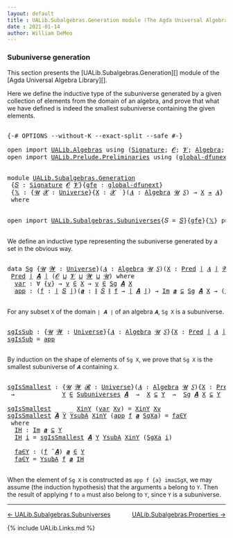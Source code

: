 ```yaml
---
layout: default
title : UALib.Subalgebras.Generation module (The Agda Universal Algebra Library)
date : 2021-01-14
author: William DeMeo
---
```


### <a id="subuniverse-generation">Subuniverse generation</a>

This section presents the [UALib.Subalgebras.Generation][] module of the [Agda Universal Algebra Library][].

Here we define the inductive type of the subuniverse generated by a given collection of elements from the domain of an algebra, and prove that what we have defined is indeed the smallest subuniverse containing the given elements.

<pre class="Agda">

<a id="565" class="Symbol">{-#</a> <a id="569" class="Keyword">OPTIONS</a> <a id="577" class="Pragma">--without-K</a> <a id="589" class="Pragma">--exact-split</a> <a id="603" class="Pragma">--safe</a> <a id="610" class="Symbol">#-}</a>

<a id="615" class="Keyword">open</a> <a id="620" class="Keyword">import</a> <a id="627" href="UALib.Algebras.html" class="Module">UALib.Algebras</a> <a id="642" class="Keyword">using</a> <a id="648" class="Symbol">(</a><a id="649" href="UALib.Algebras.Signatures.html#1452" class="Function">Signature</a><a id="658" class="Symbol">;</a> <a id="660" href="universes.html#613" class="Generalizable">𝓞</a><a id="661" class="Symbol">;</a> <a id="663" href="universes.html#617" class="Generalizable">𝓥</a><a id="664" class="Symbol">;</a> <a id="666" href="UALib.Algebras.Algebras.html#811" class="Function">Algebra</a><a id="673" class="Symbol">;</a> <a id="675" href="UALib.Algebras.Algebras.html#3925" class="Function Operator">_↠_</a><a id="678" class="Symbol">)</a>
<a id="680" class="Keyword">open</a> <a id="685" class="Keyword">import</a> <a id="692" href="UALib.Prelude.Preliminaries.html" class="Module">UALib.Prelude.Preliminaries</a> <a id="720" class="Keyword">using</a> <a id="726" class="Symbol">(</a><a id="727" href="MGS-Subsingleton-Theorems.html#3468" class="Function">global-dfunext</a><a id="741" class="Symbol">;</a> <a id="743" href="universes.html#551" class="Postulate">Universe</a><a id="751" class="Symbol">;</a> <a id="753" href="universes.html#758" class="Function Operator">_̇</a><a id="755" class="Symbol">)</a>


<a id="759" class="Keyword">module</a> <a id="766" href="UALib.Subalgebras.Generation.html" class="Module">UALib.Subalgebras.Generation</a>
 <a id="796" class="Symbol">{</a><a id="797" href="UALib.Subalgebras.Generation.html#797" class="Bound">𝑆</a> <a id="799" class="Symbol">:</a> <a id="801" href="UALib.Algebras.Signatures.html#1452" class="Function">Signature</a> <a id="811" href="universes.html#613" class="Generalizable">𝓞</a> <a id="813" href="universes.html#617" class="Generalizable">𝓥</a><a id="814" class="Symbol">}{</a><a id="816" href="UALib.Subalgebras.Generation.html#816" class="Bound">gfe</a> <a id="820" class="Symbol">:</a> <a id="822" href="MGS-Subsingleton-Theorems.html#3468" class="Function">global-dfunext</a><a id="836" class="Symbol">}</a>
 <a id="839" class="Symbol">{</a><a id="840" href="UALib.Subalgebras.Generation.html#840" class="Bound">𝕏</a> <a id="842" class="Symbol">:</a> <a id="844" class="Symbol">{</a><a id="845" href="UALib.Subalgebras.Generation.html#845" class="Bound">𝓤</a> <a id="847" href="UALib.Subalgebras.Generation.html#847" class="Bound">𝓧</a> <a id="849" class="Symbol">:</a> <a id="851" href="universes.html#551" class="Postulate">Universe</a><a id="859" class="Symbol">}{</a><a id="861" href="UALib.Subalgebras.Generation.html#861" class="Bound">X</a> <a id="863" class="Symbol">:</a> <a id="865" href="UALib.Subalgebras.Generation.html#847" class="Bound">𝓧</a> <a id="867" href="universes.html#758" class="Function Operator">̇</a> <a id="869" class="Symbol">}(</a><a id="871" href="UALib.Subalgebras.Generation.html#871" class="Bound">𝑨</a> <a id="873" class="Symbol">:</a> <a id="875" href="UALib.Algebras.Algebras.html#811" class="Function">Algebra</a> <a id="883" href="UALib.Subalgebras.Generation.html#845" class="Bound">𝓤</a> <a id="885" href="UALib.Subalgebras.Generation.html#797" class="Bound">𝑆</a><a id="886" class="Symbol">)</a> <a id="888" class="Symbol">→</a> <a id="890" href="UALib.Subalgebras.Generation.html#861" class="Bound">X</a> <a id="892" href="UALib.Algebras.Algebras.html#3925" class="Function Operator">↠</a> <a id="894" href="UALib.Subalgebras.Generation.html#871" class="Bound">𝑨</a><a id="895" class="Symbol">}</a>
 <a id="898" class="Keyword">where</a>


<a id="906" class="Keyword">open</a> <a id="911" class="Keyword">import</a> <a id="918" href="UALib.Subalgebras.Subuniverses.html" class="Module">UALib.Subalgebras.Subuniverses</a><a id="948" class="Symbol">{</a><a id="949" class="Argument">𝑆</a> <a id="951" class="Symbol">=</a> <a id="953" href="UALib.Subalgebras.Generation.html#797" class="Bound">𝑆</a><a id="954" class="Symbol">}{</a><a id="956" href="UALib.Subalgebras.Generation.html#816" class="Bound">gfe</a><a id="959" class="Symbol">}{</a><a id="961" href="UALib.Subalgebras.Generation.html#840" class="Bound">𝕏</a><a id="962" class="Symbol">}</a> <a id="964" class="Keyword">public</a>

</pre>

We define an inductive type representing the subuniverse generated by a set in the obvious way.

<pre class="Agda">

<a id="1095" class="Keyword">data</a> <a id="Sg"></a><a id="1100" href="UALib.Subalgebras.Generation.html#1100" class="Datatype">Sg</a> <a id="1103" class="Symbol">{</a><a id="1104" href="UALib.Subalgebras.Generation.html#1104" class="Bound">𝓤</a> <a id="1106" href="UALib.Subalgebras.Generation.html#1106" class="Bound">𝓦</a> <a id="1108" class="Symbol">:</a> <a id="1110" href="universes.html#551" class="Postulate">Universe</a><a id="1118" class="Symbol">}(</a><a id="1120" href="UALib.Subalgebras.Generation.html#1120" class="Bound">𝑨</a> <a id="1122" class="Symbol">:</a> <a id="1124" href="UALib.Algebras.Algebras.html#811" class="Function">Algebra</a> <a id="1132" href="UALib.Subalgebras.Generation.html#1104" class="Bound">𝓤</a> <a id="1134" href="UALib.Subalgebras.Generation.html#797" class="Bound">𝑆</a><a id="1135" class="Symbol">)(</a><a id="1137" href="UALib.Subalgebras.Generation.html#1137" class="Bound">X</a> <a id="1139" class="Symbol">:</a> <a id="1141" href="UALib.Relations.Unary.html#1066" class="Function">Pred</a> <a id="1146" href="UALib.Prelude.Preliminaries.html#10371" class="Function Operator">∣</a> <a id="1148" href="UALib.Subalgebras.Generation.html#1120" class="Bound">𝑨</a> <a id="1150" href="UALib.Prelude.Preliminaries.html#10371" class="Function Operator">∣</a> <a id="1152" href="UALib.Subalgebras.Generation.html#1106" class="Bound">𝓦</a><a id="1153" class="Symbol">)</a> <a id="1155" class="Symbol">:</a>
 <a id="1158" href="UALib.Relations.Unary.html#1066" class="Function">Pred</a> <a id="1163" href="UALib.Prelude.Preliminaries.html#10371" class="Function Operator">∣</a> <a id="1165" href="UALib.Subalgebras.Generation.html#1120" class="Bound">𝑨</a> <a id="1167" href="UALib.Prelude.Preliminaries.html#10371" class="Function Operator">∣</a> <a id="1169" class="Symbol">(</a><a id="1170" href="UALib.Subalgebras.Generation.html#811" class="Bound">𝓞</a> <a id="1172" href="Agda.Primitive.html#636" class="Function Operator">⊔</a> <a id="1174" href="UALib.Subalgebras.Generation.html#813" class="Bound">𝓥</a> <a id="1176" href="Agda.Primitive.html#636" class="Function Operator">⊔</a> <a id="1178" href="UALib.Subalgebras.Generation.html#1106" class="Bound">𝓦</a> <a id="1180" href="Agda.Primitive.html#636" class="Function Operator">⊔</a> <a id="1182" href="UALib.Subalgebras.Generation.html#1104" class="Bound">𝓤</a><a id="1183" class="Symbol">)</a> <a id="1185" class="Keyword">where</a>
  <a id="Sg.var"></a><a id="1193" href="UALib.Subalgebras.Generation.html#1193" class="InductiveConstructor">var</a> <a id="1197" class="Symbol">:</a> <a id="1199" class="Symbol">∀</a> <a id="1201" class="Symbol">{</a><a id="1202" href="UALib.Subalgebras.Generation.html#1202" class="Bound">v</a><a id="1203" class="Symbol">}</a> <a id="1205" class="Symbol">→</a> <a id="1207" href="UALib.Subalgebras.Generation.html#1202" class="Bound">v</a> <a id="1209" href="UALib.Relations.Unary.html#2667" class="Function Operator">∈</a> <a id="1211" href="UALib.Subalgebras.Generation.html#1137" class="Bound">X</a> <a id="1213" class="Symbol">→</a> <a id="1215" href="UALib.Subalgebras.Generation.html#1202" class="Bound">v</a> <a id="1217" href="UALib.Relations.Unary.html#2667" class="Function Operator">∈</a> <a id="1219" href="UALib.Subalgebras.Generation.html#1100" class="Datatype">Sg</a> <a id="1222" href="UALib.Subalgebras.Generation.html#1120" class="Bound">𝑨</a> <a id="1224" href="UALib.Subalgebras.Generation.html#1137" class="Bound">X</a>
  <a id="Sg.app"></a><a id="1228" href="UALib.Subalgebras.Generation.html#1228" class="InductiveConstructor">app</a> <a id="1232" class="Symbol">:</a> <a id="1234" class="Symbol">(</a><a id="1235" href="UALib.Subalgebras.Generation.html#1235" class="Bound">f</a> <a id="1237" class="Symbol">:</a> <a id="1239" href="UALib.Prelude.Preliminaries.html#10371" class="Function Operator">∣</a> <a id="1241" href="UALib.Subalgebras.Generation.html#797" class="Bound">𝑆</a> <a id="1243" href="UALib.Prelude.Preliminaries.html#10371" class="Function Operator">∣</a><a id="1244" class="Symbol">)(</a><a id="1246" href="UALib.Subalgebras.Generation.html#1246" class="Bound">𝒂</a> <a id="1248" class="Symbol">:</a> <a id="1250" href="UALib.Prelude.Preliminaries.html#10452" class="Function Operator">∥</a> <a id="1252" href="UALib.Subalgebras.Generation.html#797" class="Bound">𝑆</a> <a id="1254" href="UALib.Prelude.Preliminaries.html#10452" class="Function Operator">∥</a> <a id="1256" href="UALib.Subalgebras.Generation.html#1235" class="Bound">f</a> <a id="1258" class="Symbol">→</a> <a id="1260" href="UALib.Prelude.Preliminaries.html#10371" class="Function Operator">∣</a> <a id="1262" href="UALib.Subalgebras.Generation.html#1120" class="Bound">𝑨</a> <a id="1264" href="UALib.Prelude.Preliminaries.html#10371" class="Function Operator">∣</a><a id="1265" class="Symbol">)</a> <a id="1267" class="Symbol">→</a> <a id="1269" href="UALib.Relations.Unary.html#5236" class="Function Operator">Im</a> <a id="1272" href="UALib.Subalgebras.Generation.html#1246" class="Bound">𝒂</a> <a id="1274" href="UALib.Relations.Unary.html#5236" class="Function Operator">⊆</a> <a id="1276" href="UALib.Subalgebras.Generation.html#1100" class="Datatype">Sg</a> <a id="1279" href="UALib.Subalgebras.Generation.html#1120" class="Bound">𝑨</a> <a id="1281" href="UALib.Subalgebras.Generation.html#1137" class="Bound">X</a> <a id="1283" class="Symbol">→</a> <a id="1285" class="Symbol">(</a><a id="1286" href="UALib.Subalgebras.Generation.html#1235" class="Bound">f</a> <a id="1288" href="UALib.Algebras.Algebras.html#3426" class="Function Operator">̂</a> <a id="1290" href="UALib.Subalgebras.Generation.html#1120" class="Bound">𝑨</a><a id="1291" class="Symbol">)</a> <a id="1293" href="UALib.Subalgebras.Generation.html#1246" class="Bound">𝒂</a> <a id="1295" href="UALib.Relations.Unary.html#2667" class="Function Operator">∈</a> <a id="1297" href="UALib.Subalgebras.Generation.html#1100" class="Datatype">Sg</a> <a id="1300" href="UALib.Subalgebras.Generation.html#1120" class="Bound">𝑨</a> <a id="1302" href="UALib.Subalgebras.Generation.html#1137" class="Bound">X</a>

</pre>

For any subset `X` of the domain `∣ 𝑨 ∣` of an algebra `𝑨`, `Sg X` is a subuniverse.

<pre class="Agda">

<a id="sgIsSub"></a><a id="1417" href="UALib.Subalgebras.Generation.html#1417" class="Function">sgIsSub</a> <a id="1425" class="Symbol">:</a> <a id="1427" class="Symbol">{</a><a id="1428" href="UALib.Subalgebras.Generation.html#1428" class="Bound">𝓤</a> <a id="1430" href="UALib.Subalgebras.Generation.html#1430" class="Bound">𝓦</a> <a id="1432" class="Symbol">:</a> <a id="1434" href="universes.html#551" class="Postulate">Universe</a><a id="1442" class="Symbol">}{</a><a id="1444" href="UALib.Subalgebras.Generation.html#1444" class="Bound">𝑨</a> <a id="1446" class="Symbol">:</a> <a id="1448" href="UALib.Algebras.Algebras.html#811" class="Function">Algebra</a> <a id="1456" href="UALib.Subalgebras.Generation.html#1428" class="Bound">𝓤</a> <a id="1458" href="UALib.Subalgebras.Generation.html#797" class="Bound">𝑆</a><a id="1459" class="Symbol">}{</a><a id="1461" href="UALib.Subalgebras.Generation.html#1461" class="Bound">X</a> <a id="1463" class="Symbol">:</a> <a id="1465" href="UALib.Relations.Unary.html#1066" class="Function">Pred</a> <a id="1470" href="UALib.Prelude.Preliminaries.html#10371" class="Function Operator">∣</a> <a id="1472" href="UALib.Subalgebras.Generation.html#1444" class="Bound">𝑨</a> <a id="1474" href="UALib.Prelude.Preliminaries.html#10371" class="Function Operator">∣</a> <a id="1476" href="UALib.Subalgebras.Generation.html#1430" class="Bound">𝓦</a><a id="1477" class="Symbol">}</a> <a id="1479" class="Symbol">→</a> <a id="1481" href="UALib.Subalgebras.Generation.html#1100" class="Datatype">Sg</a> <a id="1484" href="UALib.Subalgebras.Generation.html#1444" class="Bound">𝑨</a> <a id="1486" href="UALib.Subalgebras.Generation.html#1461" class="Bound">X</a> <a id="1488" href="UALib.Relations.Unary.html#2667" class="Function Operator">∈</a> <a id="1490" href="UALib.Subalgebras.Subuniverses.html#833" class="Function">Subuniverses</a> <a id="1503" href="UALib.Subalgebras.Generation.html#1444" class="Bound">𝑨</a>
<a id="1505" href="UALib.Subalgebras.Generation.html#1417" class="Function">sgIsSub</a> <a id="1513" class="Symbol">=</a> <a id="1515" href="UALib.Subalgebras.Generation.html#1228" class="InductiveConstructor">app</a>

</pre>

By induction on the shape of elements of `Sg X`, we prove that `Sg X` is the smallest subuniverse of `𝑨` containing `X`.

<pre class="Agda">

<a id="sgIsSmallest"></a><a id="1668" href="UALib.Subalgebras.Generation.html#1668" class="Function">sgIsSmallest</a> <a id="1681" class="Symbol">:</a> <a id="1683" class="Symbol">{</a><a id="1684" href="UALib.Subalgebras.Generation.html#1684" class="Bound">𝓤</a> <a id="1686" href="UALib.Subalgebras.Generation.html#1686" class="Bound">𝓦</a> <a id="1688" href="UALib.Subalgebras.Generation.html#1688" class="Bound">𝓡</a> <a id="1690" class="Symbol">:</a> <a id="1692" href="universes.html#551" class="Postulate">Universe</a><a id="1700" class="Symbol">}(</a><a id="1702" href="UALib.Subalgebras.Generation.html#1702" class="Bound">𝑨</a> <a id="1704" class="Symbol">:</a> <a id="1706" href="UALib.Algebras.Algebras.html#811" class="Function">Algebra</a> <a id="1714" href="UALib.Subalgebras.Generation.html#1684" class="Bound">𝓤</a> <a id="1716" href="UALib.Subalgebras.Generation.html#797" class="Bound">𝑆</a><a id="1717" class="Symbol">){</a><a id="1719" href="UALib.Subalgebras.Generation.html#1719" class="Bound">X</a> <a id="1721" class="Symbol">:</a> <a id="1723" href="UALib.Relations.Unary.html#1066" class="Function">Pred</a> <a id="1728" href="UALib.Prelude.Preliminaries.html#10371" class="Function Operator">∣</a> <a id="1730" href="UALib.Subalgebras.Generation.html#1702" class="Bound">𝑨</a> <a id="1732" href="UALib.Prelude.Preliminaries.html#10371" class="Function Operator">∣</a> <a id="1734" href="UALib.Subalgebras.Generation.html#1686" class="Bound">𝓦</a><a id="1735" class="Symbol">}(</a><a id="1737" href="UALib.Subalgebras.Generation.html#1737" class="Bound">Y</a> <a id="1739" class="Symbol">:</a> <a id="1741" href="UALib.Relations.Unary.html#1066" class="Function">Pred</a> <a id="1746" href="UALib.Prelude.Preliminaries.html#10371" class="Function Operator">∣</a> <a id="1748" href="UALib.Subalgebras.Generation.html#1702" class="Bound">𝑨</a> <a id="1750" href="UALib.Prelude.Preliminaries.html#10371" class="Function Operator">∣</a> <a id="1752" href="UALib.Subalgebras.Generation.html#1688" class="Bound">𝓡</a><a id="1753" class="Symbol">)</a>
 <a id="1756" class="Symbol">→</a>             <a id="1770" href="UALib.Subalgebras.Generation.html#1737" class="Bound">Y</a> <a id="1772" href="UALib.Relations.Unary.html#2667" class="Function Operator">∈</a> <a id="1774" href="UALib.Subalgebras.Subuniverses.html#833" class="Function">Subuniverses</a> <a id="1787" href="UALib.Subalgebras.Generation.html#1702" class="Bound">𝑨</a>  <a id="1790" class="Symbol">→</a>  <a id="1793" href="UALib.Subalgebras.Generation.html#1719" class="Bound">X</a> <a id="1795" href="UALib.Relations.Unary.html#2949" class="Function Operator">⊆</a> <a id="1797" href="UALib.Subalgebras.Generation.html#1737" class="Bound">Y</a>  <a id="1800" class="Symbol">→</a>  <a id="1803" href="UALib.Subalgebras.Generation.html#1100" class="Datatype">Sg</a> <a id="1806" href="UALib.Subalgebras.Generation.html#1702" class="Bound">𝑨</a> <a id="1808" href="UALib.Subalgebras.Generation.html#1719" class="Bound">X</a> <a id="1810" href="UALib.Relations.Unary.html#2949" class="Function Operator">⊆</a> <a id="1812" href="UALib.Subalgebras.Generation.html#1737" class="Bound">Y</a>

<a id="1815" href="UALib.Subalgebras.Generation.html#1668" class="Function">sgIsSmallest</a> <a id="1828" class="Symbol">_</a> <a id="1830" class="Symbol">_</a> <a id="1832" class="Symbol">_</a> <a id="1834" href="UALib.Subalgebras.Generation.html#1834" class="Bound">XinY</a> <a id="1839" class="Symbol">(</a><a id="1840" href="UALib.Subalgebras.Generation.html#1193" class="InductiveConstructor">var</a> <a id="1844" href="UALib.Subalgebras.Generation.html#1844" class="Bound">Xv</a><a id="1846" class="Symbol">)</a> <a id="1848" class="Symbol">=</a> <a id="1850" href="UALib.Subalgebras.Generation.html#1834" class="Bound">XinY</a> <a id="1855" href="UALib.Subalgebras.Generation.html#1844" class="Bound">Xv</a>
<a id="1858" href="UALib.Subalgebras.Generation.html#1668" class="Function">sgIsSmallest</a> <a id="1871" href="UALib.Subalgebras.Generation.html#1871" class="Bound">𝑨</a> <a id="1873" href="UALib.Subalgebras.Generation.html#1873" class="Bound">Y</a> <a id="1875" href="UALib.Subalgebras.Generation.html#1875" class="Bound">YsubA</a> <a id="1881" href="UALib.Subalgebras.Generation.html#1881" class="Bound">XinY</a> <a id="1886" class="Symbol">(</a><a id="1887" href="UALib.Subalgebras.Generation.html#1228" class="InductiveConstructor">app</a> <a id="1891" href="UALib.Subalgebras.Generation.html#1891" class="Bound">f</a> <a id="1893" href="UALib.Subalgebras.Generation.html#1893" class="Bound">𝒂</a> <a id="1895" href="UALib.Subalgebras.Generation.html#1895" class="Bound">SgXa</a><a id="1899" class="Symbol">)</a> <a id="1901" class="Symbol">=</a> <a id="1903" href="UALib.Subalgebras.Generation.html#1980" class="Function">fa∈Y</a>
 <a id="1909" class="Keyword">where</a>
  <a id="1917" href="UALib.Subalgebras.Generation.html#1917" class="Function">IH</a> <a id="1920" class="Symbol">:</a> <a id="1922" href="UALib.Relations.Unary.html#5236" class="Function Operator">Im</a> <a id="1925" href="UALib.Subalgebras.Generation.html#1893" class="Bound">𝒂</a> <a id="1927" href="UALib.Relations.Unary.html#5236" class="Function Operator">⊆</a> <a id="1929" href="UALib.Subalgebras.Generation.html#1873" class="Bound">Y</a>
  <a id="1933" href="UALib.Subalgebras.Generation.html#1917" class="Function">IH</a> <a id="1936" href="UALib.Subalgebras.Generation.html#1936" class="Bound">i</a> <a id="1938" class="Symbol">=</a> <a id="1940" href="UALib.Subalgebras.Generation.html#1668" class="Function">sgIsSmallest</a> <a id="1953" href="UALib.Subalgebras.Generation.html#1871" class="Bound">𝑨</a> <a id="1955" href="UALib.Subalgebras.Generation.html#1873" class="Bound">Y</a> <a id="1957" href="UALib.Subalgebras.Generation.html#1875" class="Bound">YsubA</a> <a id="1963" href="UALib.Subalgebras.Generation.html#1881" class="Bound">XinY</a> <a id="1968" class="Symbol">(</a><a id="1969" href="UALib.Subalgebras.Generation.html#1895" class="Bound">SgXa</a> <a id="1974" href="UALib.Subalgebras.Generation.html#1936" class="Bound">i</a><a id="1975" class="Symbol">)</a>

  <a id="1980" href="UALib.Subalgebras.Generation.html#1980" class="Function">fa∈Y</a> <a id="1985" class="Symbol">:</a> <a id="1987" class="Symbol">(</a><a id="1988" href="UALib.Subalgebras.Generation.html#1891" class="Bound">f</a> <a id="1990" href="UALib.Algebras.Algebras.html#3426" class="Function Operator">̂</a> <a id="1992" href="UALib.Subalgebras.Generation.html#1871" class="Bound">𝑨</a><a id="1993" class="Symbol">)</a> <a id="1995" href="UALib.Subalgebras.Generation.html#1893" class="Bound">𝒂</a> <a id="1997" href="UALib.Relations.Unary.html#2667" class="Function Operator">∈</a> <a id="1999" href="UALib.Subalgebras.Generation.html#1873" class="Bound">Y</a>
  <a id="2003" href="UALib.Subalgebras.Generation.html#1980" class="Function">fa∈Y</a> <a id="2008" class="Symbol">=</a> <a id="2010" href="UALib.Subalgebras.Generation.html#1875" class="Bound">YsubA</a> <a id="2016" href="UALib.Subalgebras.Generation.html#1891" class="Bound">f</a> <a id="2018" href="UALib.Subalgebras.Generation.html#1893" class="Bound">𝒂</a> <a id="2020" href="UALib.Subalgebras.Generation.html#1917" class="Function">IH</a>

</pre>

When the element of `Sg X` is constructed as `app f {a} ima⊆SgX`, we may assume (the induction hypothesis) that the arguments `a` belong to `Y`. Then the result of applying `f` to `a` must also belong to `Y`, since `Y` is a subuniverse.

---------------------------------

[← UALib.Subalgebras.Subuniverses](UALib.Subalgebras.Subuniverses.html)
<span style="float:right;">[UALib.Subalgebras.Properties →](UALib.Subalgebras.Properties.html)</span>

{% include UALib.Links.md %}
